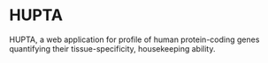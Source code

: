 # HUPTA
HUPTA, a web application for profile of human protein-coding genes quantifying their tissue-specificity, housekeeping ability.
